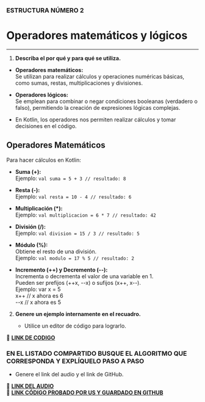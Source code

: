 ### ESTRUCTURA NÚMERO 2  
# Operadores matemáticos y lógicos  

---  

1. **Describa el por qué y para qué se utiliza.**  

- **Operadores matemáticos:**  
  Se utilizan para realizar cálculos y operaciones numéricas básicas, como sumas, restas, multiplicaciones y divisiones.  

- **Operadores lógicos:**  
  Se emplean para combinar o negar condiciones booleanas (verdadero o falso), permitiendo la creación de expresiones lógicas complejas.  

- En Kotlin, los operadores nos permiten realizar cálculos y tomar decisiones en el código.  

## Operadores Matemáticos  
Para hacer cálculos en Kotlin:  

- **Suma (+):**  
  Ejemplo: `val suma = 5 + 3 // resultado: 8`  

- **Resta (-):**  
  Ejemplo: `val resta = 10 - 4 // resultado: 6`  

- **Multiplicación (*):**  
  Ejemplo: `val multiplicacion = 6 * 7 // resultado: 42`  

- **División (/):**  
  Ejemplo: `val division = 15 / 3 // resultado: 5`  

- **Módulo (%):**  
  Obtiene el resto de una división.  
  Ejemplo: `val modulo = 17 % 5 // resultado: 2`  

- **Incremento (++) y Decremento (--):**  
  Incrementa o decrementa el valor de una variable en 1.  
  Pueden ser prefijos (++x, --x) o sufijos (x++, x--).  
  Ejemplo:
  var x = 5  
  x++ // x ahora es 6  
  --x // x ahora es 5
   
2. **Genere un ejemplo internamente en el recuadro.**  

   - Utilice un editor de código para lograrlo.  

🔗 **[LINK DE CODIGO](https://pl.kotl.in/lOtoGvOho?readOnly=true)** 

### EN EL LISTADO COMPARTIDO BUSQUE EL ALGORITMO QUE CORRESPONDA Y EXPLÍQUELO PASO A PASO  
- Genere el link del audio y el link de GitHub.  

🔗 **[LINK DEL AUDIO]()**  
🔗 **[LINK CÓDIGO PROBADO POR US Y GUARDADO EN GITHUB]()**
